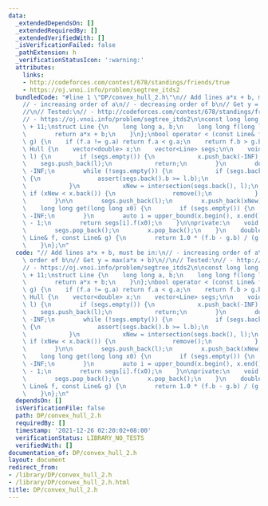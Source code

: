 ```yaml
---
data:
  _extendedDependsOn: []
  _extendedRequiredBy: []
  _extendedVerifiedWith: []
  _isVerificationFailed: false
  _pathExtension: h
  _verificationStatusIcon: ':warning:'
  attributes:
    links:
    - http://codeforces.com/contest/678/standings/friends/true
    - https://oj.vnoi.info/problem/segtree_itds2
  bundledCode: "#line 1 \"DP/convex_hull_2.h\"\n// Add lines a*x + b, must be in:\n\
    // - increasing order of a\n// - decreasing order of b\n// Get y = max(a*x + b)\n\
    //\n// Tested:\n// - http://codeforces.com/contest/678/standings/friends/true\n\
    // - https://oj.vnoi.info/problem/segtree_itds2\n\nconst long long INF = 1e18\
    \ + 11;\nstruct Line {\n    long long a, b;\n    long long f(long long x) {\n\
    \        return a*x + b;\n    }\n};\nbool operator < (const Line& f, const Line&\
    \ g) {\n    if (f.a != g.a) return f.a < g.a;\n    return f.b > g.b;\n}\n\nstruct\
    \ Hull {\n    vector<double> x;\n    vector<Line> segs;\n\n    void insert(Line\
    \ l) {\n        if (segs.empty()) {\n            x.push_back(-INF);\n        \
    \    segs.push_back(l);\n            return;\n        }\n        double xNew =\
    \ -INF;\n        while (!segs.empty()) {\n            if (segs.back().a == l.a)\
    \ {\n                assert(segs.back().b >= l.b);\n                return;\n\
    \            }\n            xNew = intersection(segs.back(), l);\n           \
    \ if (xNew < x.back()) {\n                remove();\n            } else break;\n\
    \        }\n\n        segs.push_back(l);\n        x.push_back(xNew);\n    }\n\n\
    \    long long get(long long x0) {\n        if (segs.empty()) {\n            return\
    \ -INF;\n        }\n        auto i = upper_bound(x.begin(), x.end(), x0) - x.begin()\
    \ - 1;\n        return segs[i].f(x0);\n    }\n\nprivate:\n    void remove() {\n\
    \        segs.pop_back();\n        x.pop_back();\n    }\n    double intersection(const\
    \ Line& f, const Line& g) {\n        return 1.0 * (f.b - g.b) / (g.a - f.a);\n\
    \    }\n};\n"
  code: "// Add lines a*x + b, must be in:\n// - increasing order of a\n// - decreasing\
    \ order of b\n// Get y = max(a*x + b)\n//\n// Tested:\n// - http://codeforces.com/contest/678/standings/friends/true\n\
    // - https://oj.vnoi.info/problem/segtree_itds2\n\nconst long long INF = 1e18\
    \ + 11;\nstruct Line {\n    long long a, b;\n    long long f(long long x) {\n\
    \        return a*x + b;\n    }\n};\nbool operator < (const Line& f, const Line&\
    \ g) {\n    if (f.a != g.a) return f.a < g.a;\n    return f.b > g.b;\n}\n\nstruct\
    \ Hull {\n    vector<double> x;\n    vector<Line> segs;\n\n    void insert(Line\
    \ l) {\n        if (segs.empty()) {\n            x.push_back(-INF);\n        \
    \    segs.push_back(l);\n            return;\n        }\n        double xNew =\
    \ -INF;\n        while (!segs.empty()) {\n            if (segs.back().a == l.a)\
    \ {\n                assert(segs.back().b >= l.b);\n                return;\n\
    \            }\n            xNew = intersection(segs.back(), l);\n           \
    \ if (xNew < x.back()) {\n                remove();\n            } else break;\n\
    \        }\n\n        segs.push_back(l);\n        x.push_back(xNew);\n    }\n\n\
    \    long long get(long long x0) {\n        if (segs.empty()) {\n            return\
    \ -INF;\n        }\n        auto i = upper_bound(x.begin(), x.end(), x0) - x.begin()\
    \ - 1;\n        return segs[i].f(x0);\n    }\n\nprivate:\n    void remove() {\n\
    \        segs.pop_back();\n        x.pop_back();\n    }\n    double intersection(const\
    \ Line& f, const Line& g) {\n        return 1.0 * (f.b - g.b) / (g.a - f.a);\n\
    \    }\n};\n"
  dependsOn: []
  isVerificationFile: false
  path: DP/convex_hull_2.h
  requiredBy: []
  timestamp: '2021-12-26 02:20:02+08:00'
  verificationStatus: LIBRARY_NO_TESTS
  verifiedWith: []
documentation_of: DP/convex_hull_2.h
layout: document
redirect_from:
- /library/DP/convex_hull_2.h
- /library/DP/convex_hull_2.h.html
title: DP/convex_hull_2.h
---
```

